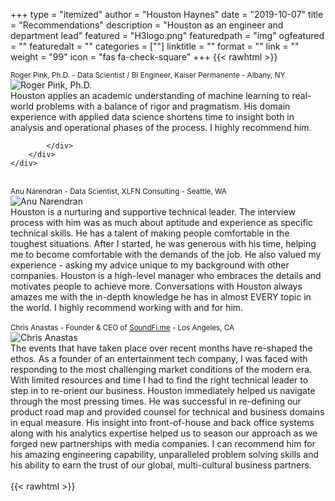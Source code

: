 +++
type = "itemized"
author = "Houston Haynes"
date = "2019-10-07"
title = "Recommendations"
description = "Houston as an engineer and department lead"
featured = "H3logo.png"
featuredpath = "img"
ogfeatured = ""
featuredalt = ""
categories = [""]
linktitle = ""
format = ""
link = ""
weight = "99"
icon = "fas fa-check-square"
+++
{{< rawhtml >}}
<br id="KP">
<div class="container-fluid">
    <div class="row">
        <div class="col-12 mt-3">
            <div class="card">
                <div class="card-header">
                    <small class="text-muted">Roger Pink, Ph.D. - Data Scientist / BI Engineer, Kaiser Permanente - Albany, NY</small>
                </div>
                <div class="card-horizontal">
                    <div class="img-square-wrapper pl-4 pb-4">
                        <img class="float-left image centered rounded bordered filter-none mx-auto mt-4" src="/img/Roger_Pink.jpg" alt="Roger Pink, Ph.D.">
                    </div>
                    <div class="card-body w-75">
                        Houston applies an academic understanding of machine learning to real-world problems with a balance of rigor and pragmatism. His domain experience with applied data science shortens time to insight both in analysis and operational phases of the process. I highly recommend him.
                    </div>
                </div>

            </div>
        </div>
    </div>
</div>
<br>
<div class="container-fluid">
    <div class="row">
        <div class="col-12 mt-3">
            <div class="card">
                <div class="card-header">
                    <small class="text-muted">Anu Narendran - Data Scientist, XLFN Consulting - Seattle, WA</small>
                </div>
                <div class="card-horizontal">
                    <div class="img-wrapper pl-4 pb-4">
                        <img class="float-left image centered rounded bordered filter-none mx-auto mt-4" src="/img/Anu_Narendran.jpg" alt="Anu Narendran">
                    </div>
                    <div class="card-body w-75">
                        Houston is a nurturing and supportive technical leader. The interview process with him was as much about aptitude and experience as specific technical skills. He has a talent of making people comfortable in the toughest situations. After I started, he was generous with his time, helping me to become comfortable with the demands of the job. He also valued my experience - asking my advice unique to my background with other companies. Houston is a high-level manager who embraces the details and motivates people to achieve more. Conversations with Houston always amazes me with the in-depth knowledge he has in almost EVERY topic in the world. I highly recommend working with and for him.
                    </div>
                </div>
            </div>
        </div>
    </div>
</div>
<br id="SoundFi">
<div class="container-fluid">
    <div class="row">
        <div class="col-12 mt-3">
            <div class="card">
                <div class="card-header">
                    <small class="text-muted">Chris Anastas - Founder & CEO of <a href="http://soundfi.me/about-2/" target="_blank">SoundFi.me</a> - Los Angeles, CA</small>
                </div>
                <div class="card-horizontal">
                    <div class="img-wrapper pl-4 pb-4">
                        <img class="float-left image centered rounded bordered filter-none mx-auto mt-4" src="/img/Chris_Anastas.jpg" alt="Chris Anastas">
                    </div>
                    <div class="card-body w-75">The events that have taken place over recent months have re-shaped  the ethos. As a founder of an entertainment tech company, I was faced with responding to the most challenging market conditions of the modern era. With limited resources and time I had to find the right technical leader to step in to re-orient our business. Houston immediately helped us navigate through the most pressing times. He was successful in re-defining our product road map and provided counsel for technical and business domains in equal measure. His insight into front-of-house and back office systems along with his analytics expertise helped us to season our approach as we forged new partnerships with media companies. I can recommend him for his amazing engineering capability, unparalleled problem solving skills and his ability to earn the trust of our global, multi-cultural business partners.</div>
                </div>
            </div>
        </div>
    </div>
</div>
<br>
{{< rawhtml >}}